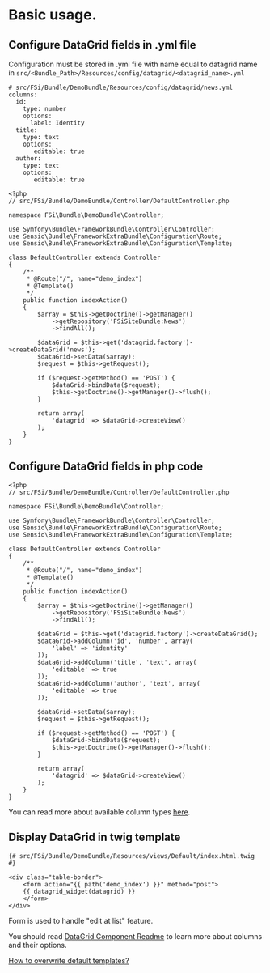 # Basic usage.

## Configure DataGrid fields in .yml file

Configuration must be stored in .yml file with name equal to datagrid name in
``src/<Bundle_Path>/Resources/config/datagrid/<datagrid_name>.yml``

```
# src/FSi/Bundle/DemoBundle/Resources/config/datagrid/news.yml
columns:
  id:
    type: number
    options:
      label: Identity
  title:
    type: text
    options:
       editable: true
  author:
    type: text
    options:
       editable: true
```

```
<?php
// src/FSi/Bundle/DemoBundle/Controller/DefaultController.php 

namespace FSi\Bundle\DemoBundle\Controller;

use Symfony\Bundle\FrameworkBundle\Controller\Controller;
use Sensio\Bundle\FrameworkExtraBundle\Configuration\Route;
use Sensio\Bundle\FrameworkExtraBundle\Configuration\Template;

class DefaultController extends Controller
{
    /**
     * @Route("/", name="demo_index")
     * @Template()
     */
    public function indexAction()
    {
        $array = $this->getDoctrine()->getManager()
            ->getRepository('FSiSiteBundle:News')
            ->findAll();

        $dataGrid = $this->get('datagrid.factory')->createDataGrid('news');
        $dataGrid->setData($array);
        $request = $this->getRequest();

        if ($request->getMethod() == 'POST') {
            $dataGrid->bindData($request);
            $this->getDoctrine()->getManager()->flush();
        }

        return array(
            'datagrid' => $dataGrid->createView()
        );
    }
}
```

## Configure DataGrid fields in php code

```
<?php
// src/FSi/Bundle/DemoBundle/Controller/DefaultController.php 

namespace FSi\Bundle\DemoBundle\Controller;

use Symfony\Bundle\FrameworkBundle\Controller\Controller;
use Sensio\Bundle\FrameworkExtraBundle\Configuration\Route;
use Sensio\Bundle\FrameworkExtraBundle\Configuration\Template;

class DefaultController extends Controller
{
    /**
     * @Route("/", name="demo_index")
     * @Template()
     */
    public function indexAction()
    {
        $array = $this->getDoctrine()->getManager()
            ->getRepository('FSiSiteBundle:News')
            ->findAll();

        $dataGrid = $this->get('datagrid.factory')->createDataGrid();
        $dataGrid->addColumn('id', 'number', array(
            'label' => 'identity'
        ));
        $dataGrid->addColumn('title', 'text', array(
            'editable' => true
        ));
        $dataGrid->addColumn('author', 'text', array(
            'editable' => true
        ));

        $dataGrid->setData($array);
        $request = $this->getRequest();

        if ($request->getMethod() == 'POST') {
            $dataGrid->bindData($request);
            $this->getDoctrine()->getManager()->flush();
        }

        return array(
            'datagrid' => $dataGrid->createView()
        );
    }
}
```

You can read more about available column types [here](columns.md).

## Display DataGrid in twig template

```
{# src/FSi/Bundle/DemoBundle/Resources/views/Default/index.html.twig #}

<div class="table-border">
    <form action="{{ path('demo_index') }}" method="post">
    {{ datagrid_widget(datagrid) }}
    </form>
</div>
```

Form is used to handle "edit at list" feature.


You should read [DataGrid Component Readme](https://github.com/fsi-open/datagrid) to learn more
about columns and their options.

[How to overwrite default templates?](templating.md)
